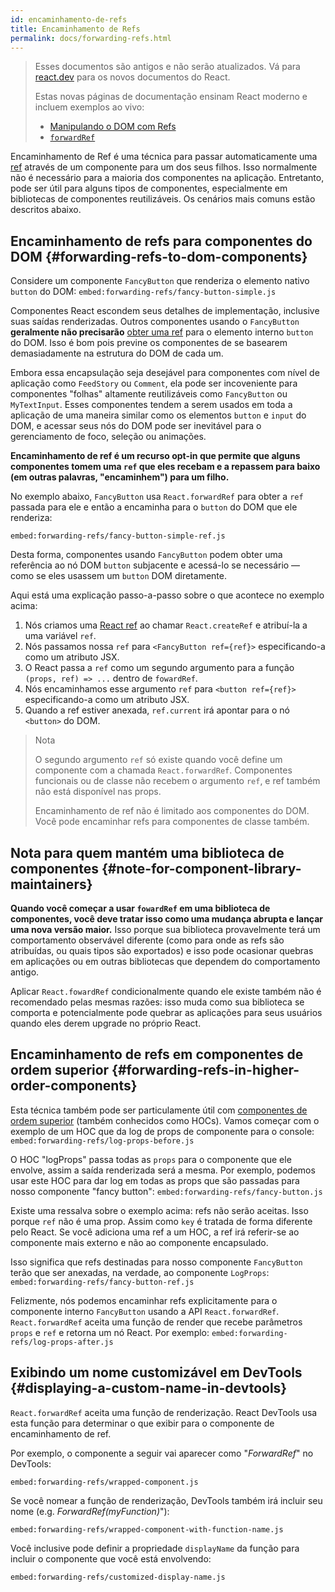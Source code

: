 ```yaml
---
id: encaminhamento-de-refs
title: Encaminhamento de Refs
permalink: docs/forwarding-refs.html
---
```


<div class="scary">

> Esses documentos são antigos e não serão atualizados. Vá para [react.dev](https://react.dev/) para os novos documentos do React.
>
> Estas novas páginas de documentação ensinam React moderno e incluem exemplos ao vivo:
>
> - [Manipulando o DOM com Refs](https://beta.reactjs.org/learn/manipulating-the-dom-with-refs)
> - [`forwardRef`](https://beta.reactjs.org/reference/react/forwardRef)

</div>

Encaminhamento de Ref é uma técnica para passar automaticamente uma [ref](/docs/refs-and-the-dom.html) através de um componente para um dos seus filhos. Isso normalmente não é necessário para a maioria dos componentes na aplicação. Entretanto, pode ser útil para alguns tipos de componentes, especialmente em bibliotecas de componentes reutilizáveis. Os cenários mais comuns estão descritos abaixo.

## Encaminhamento de refs para componentes do DOM {#forwarding-refs-to-dom-components}

Considere um componente `FancyButton` que renderiza o elemento nativo `button` do DOM: `embed:forwarding-refs/fancy-button-simple.js`

Componentes React escondem seus detalhes de implementação, inclusive suas saídas renderizadas. Outros componentes usando o `FancyButton` **geralmente não precisarão** [obter uma ref](/docs/refs-and-the-dom.html) para o elemento interno `button` do DOM. Isso é bom pois previne os componentes de se basearem demasiadamente na estrutura do DOM de cada um.

Embora essa encapsulação seja desejável para componentes com nível de aplicação como `FeedStory` ou `Comment`, ela pode ser incoveniente para componentes "folhas" altamente reutilizáveis como `FancyButton` ou `MyTextInput`. Esses componentes tendem a serem usados em toda a aplicação de uma maneira similar como os elementos `button` e `input` do DOM, e acessar seus nós do DOM pode ser inevitável para o gerenciamento de foco, seleção ou animações.

**Encaminhamento de ref é um recurso opt-in que permite que alguns componentes tomem uma `ref` que eles recebam e a repassem para baixo (em outras palavras, "encaminhem") para um filho.**

No exemplo abaixo, `FancyButton` usa `React.forwardRef` para obter a `ref` passada para ele e então a encaminha para o `button` do DOM que ele renderiza:

`embed:forwarding-refs/fancy-button-simple-ref.js`

Desta forma, componentes usando `FancyButton` podem obter uma referência ao nó DOM `button` subjacente e acessá-lo se necessário — como se eles usassem um `button` DOM diretamente.

Aqui está uma explicação passo-a-passo sobre o que acontece no exemplo acima:

1. Nós criamos uma [React ref](/docs/refs-and-the-dom.html) ao chamar `React.createRef` e atribuí-la a uma variável `ref`.
2. Nós passamos nossa `ref` para `<FancyButton ref={ref}>` especificando-a como um atributo JSX.
3. O React passa a `ref` como um segundo argumento para a função `(props, ref) => ...` dentro de `fowardRef`.
4. Nós encaminhamos esse argumento `ref` para `<button ref={ref}>` especificando-a como um atributo JSX.
5. Quando a ref estiver anexada, `ref.current` irá apontar para o nó `<button>` do DOM.

>Nota
> 
> O segundo argumento `ref` só existe quando você define um componente com a chamada `React.forwardRef`. Componentes funcionais ou de classe não recebem o argumento `ref`, e ref também não está disponível nas props.
> 
> Encaminhamento de ref não é limitado aos componentes do DOM. Você pode encaminhar refs para componentes de classe também.

## Nota para quem mantém uma biblioteca de componentes {#note-for-component-library-maintainers} 

**Quando você começar a usar `fowardRef` em uma biblioteca de componentes, você deve tratar isso como uma mudança abrupta e lançar uma nova versão maior.** Isso porque sua biblioteca provavelmente terá um comportamento observável diferente (como para onde as refs são atribuídas, ou quais tipos são exportados) e isso pode ocasionar quebras em aplicações ou em outras bibliotecas que dependem do comportamento antigo.

Aplicar `React.fowardRef` condicionalmente quando ele existe também não é recomendado pelas mesmas razões: isso muda como sua biblioteca se comporta e potencialmente pode quebrar as aplicações para seus usuários quando eles derem upgrade no próprio React.

## Encaminhamento de refs em componentes de ordem superior {#forwarding-refs-in-higher-order-components}

Esta técnica também pode ser particulamente útil com [componentes de ordem superior](/docs/higher-order-components.html) (também conhecidos como HOCs). Vamos começar com o exemplo de um HOC que da log de props de componente para o console: `embed:forwarding-refs/log-props-before.js`

O HOC "logProps" passa todas as `props` para o componente que ele envolve, assim a saída renderizada será a mesma. Por exemplo, podemos usar este HOC para dar log em todas as props que são passadas para nosso componente "fancy button": `embed:forwarding-refs/fancy-button.js`

Existe uma ressalva sobre o exemplo acima: refs não serão aceitas. Isso porque `ref` não é uma prop. Assim como `key` é tratada de forma diferente pelo React. Se você adiciona uma ref a um HOC, a ref irá referir-se ao componente mais externo e não ao componente encapsulado.

Isso significa que refs destinadas para nosso componente `FancyButton` terão que ser anexadas, na verdade, ao componente `LogProps`: `embed:forwarding-refs/fancy-button-ref.js`

Felizmente, nós podemos encaminhar refs explicitamente para o componente interno `FancyButton` usando a API `React.forwardRef`. `React.forwardRef` aceita uma função de render que recebe parâmetros `props` e `ref` e retorna um nó React. Por exemplo: `embed:forwarding-refs/log-props-after.js`

## Exibindo um nome customizável em DevTools {#displaying-a-custom-name-in-devtools}

`React.forwardRef` aceita uma função de renderização. React DevTools usa esta função para determinar o que exibir para o componente de encaminhamento de ref.

Por exemplo, o componente a seguir vai aparecer como "*ForwardRef*" no DevTools:

`embed:forwarding-refs/wrapped-component.js`

Se você nomear a função de renderização, DevTools também irá incluir seu nome (e.g. *ForwardRef(myFunction)*"):

`embed:forwarding-refs/wrapped-component-with-function-name.js`

Você inclusive pode definir a propriedade `displayName` da função para incluir o componente que você está envolvendo:

`embed:forwarding-refs/customized-display-name.js`
